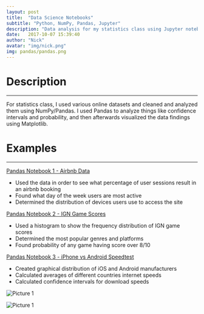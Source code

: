 ```yaml
---
layout: post
title:  "Data Science Notebooks"
subtitle: "Python, NumPy, Pandas, Jupyter"
description: "Data analysis for my statistics class using Jupyter notebooks."
date:   2017-10-07 15:39:40
author: "Nick"
avatar: "img/nick.png"
img: pandas/pandas.png
---
```


# Description
--------------

For statistics class, I used various online datasets and cleaned and analyzed them using NumPy/Pandas. I used Pandas to analyze things like confidence intervals and probability, and then afterwards visualized the data findings using Matplotlib.


# Examples
--------------

[Pandas Notebook 1 - Airbnb Data](https://github.com/nighthawk469/A1_statistics_ipython/blob/master/A1%20Airbnb%20Data.ipynb)

- Used the data in order to see what percentage of user sessions result in an airbnb booking
- Found what day of the week users are most active
- Determined the distribution of devices users use to access the site

[Pandas Notebook 2 - IGN Game Scores](https://github.com/nighthawk469/A2-statistics-ign-game-data/blob/master/A2%20IGN%20Game%20Data.ipynb)

- Used a histogram to show the frequency distribution of IGN game scores
- Determined the most popular genres and platforms
- Found probability of any game having score over 8/10

[Pandas Notebook 3 - iPhone vs Android Speedtest](https://github.com/nighthawk469/A5-statistics-phone-speed/blob/master/A5.ipynb)

- Created graphical distribution of iOS and Android manufacturers
- Calculated averages of different countries internet speeds
- Calculated confidence intervals for download speeds


![Picture 1]({{site.baseurl}}/assets/img/pandas/pandas1.png)

![Picture 1]({{site.baseurl}}/assets/img/pandas/pandas2.png)









